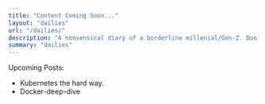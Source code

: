 ```yaml
---
title: "Content Coming Soon..."
layout: "dailies"
url: "/dailies/"
description: "A nonsensical diary of a borderline millenial/Gen-Z. Don't read this."
summary: "dailies"
---
```


Upcoming Posts:
- Kubernetes the hard way.
- Docker-deep-dive



